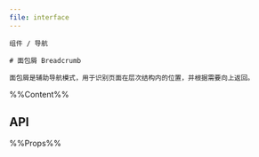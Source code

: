 ```yaml
---
file: interface
---
```


`````
组件 / 导航

# 面包屑 Breadcrumb

面包屑是辅助导航模式，用于识别页面在层次结构内的位置，并根据需要向上返回。
`````

%%Content%%

## API

%%Props%%
